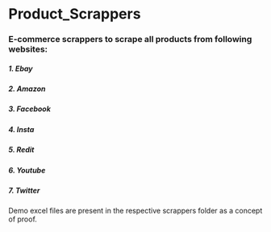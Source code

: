 # Product_Scrappers

### E-commerce scrappers to scrape all products from following websites:
##### 1. Ebay
##### 2. Amazon
##### 3. Facebook
##### 4. Insta
##### 5. Redit
##### 6. Youtube
##### 7. Twitter

Demo excel files are present in the respective scrappers folder as a concept of proof.
